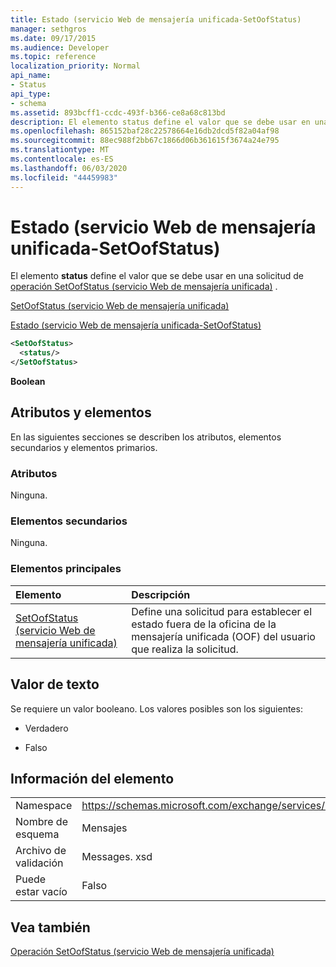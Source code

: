 ```yaml
---
title: Estado (servicio Web de mensajería unificada-SetOofStatus)
manager: sethgros
ms.date: 09/17/2015
ms.audience: Developer
ms.topic: reference
localization_priority: Normal
api_name:
- Status
api_type:
- schema
ms.assetid: 893bcff1-ccdc-493f-b366-ce8a68c813bd
description: El elemento status define el valor que se debe usar en una solicitud de operación SetOofStatus (servicio Web de mensajería unificada).
ms.openlocfilehash: 865152baf28c22578664e16db2dcd5f82a04af98
ms.sourcegitcommit: 88ec988f2bb67c1866d06b361615f3674a24e795
ms.translationtype: MT
ms.contentlocale: es-ES
ms.lasthandoff: 06/03/2020
ms.locfileid: "44459983"
---
```

# <a name="status-um-web-service---setoofstatus"></a>Estado (servicio Web de mensajería unificada-SetOofStatus)

El elemento **status** define el valor que se debe usar en una solicitud de [operación SetOofStatus (servicio Web de mensajería unificada)](setoofstatus-operation-um-web-service.md) . 
  
[SetOofStatus (servicio Web de mensajería unificada)](setoofstatus-um-web-service.md)
  
[Estado (servicio Web de mensajería unificada-SetOofStatus)](status-um-web-servicesetoofstatus.md)
  
```xml
<SetOofStatus>
  <status/>
</SetOofStatus>
```

 **Boolean**
## <a name="attributes-and-elements"></a>Atributos y elementos

En las siguientes secciones se describen los atributos, elementos secundarios y elementos primarios.
  
### <a name="attributes"></a>Atributos

Ninguna.
  
### <a name="child-elements"></a>Elementos secundarios

Ninguna.
  
### <a name="parent-elements"></a>Elementos principales

|**Elemento**|**Descripción**|
|:-----|:-----|
|[SetOofStatus (servicio Web de mensajería unificada)](setoofstatus-um-web-service.md) <br/> |Define una solicitud para establecer el estado fuera de la oficina de la mensajería unificada (OOF) del usuario que realiza la solicitud.  <br/> |
   
## <a name="text-value"></a>Valor de texto

Se requiere un valor booleano. Los valores posibles son los siguientes:
  
- Verdadero
    
- Falso
    
## <a name="element-information"></a>Información del elemento

|||
|:-----|:-----|
|Namespace  <br/> |https://schemas.microsoft.com/exchange/services/2006/messages  <br/> |
|Nombre de esquema  <br/> |Mensajes  <br/> |
|Archivo de validación  <br/> |Messages. xsd  <br/> |
|Puede estar vacío  <br/> |Falso  <br/> |
   
## <a name="see-also"></a>Vea también



[Operación SetOofStatus (servicio Web de mensajería unificada)](setoofstatus-operation-um-web-service.md)

